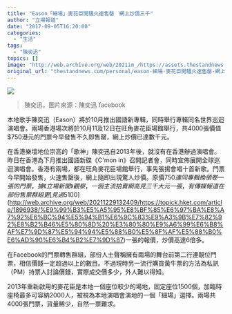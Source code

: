 ```yaml
---
title: "Eason「細場」麥花臣開騷火速售罄　網上炒價三千"
author: "立場報道"
date: "2017-09-05T16:20:00"
categories:
  - "生活"
tags:
  - "陳奕迅"
topics: []
image: "http://web.archive.org/web/2021im_/https://assets.thestandnews.com/media/photos/13239978_1223123721031172_1252428497736301028_n_KZhJr.png"
original_url: "thestandnews.com/personal/eason-細場-麥花臣開騷火速售罄-網上炒價三千"
---
```

![](http://web.archive.org/web/2021im_/https://assets.thestandnews.com/media/photos/13239978_1223123721031172_1252428497736301028_n_KZhJr.png)
> 陳奕迅，圖片來源：陳奕迅 facebook

本地歌手陳奕迅（Eason）將於10月推出國語新專輯，同時舉行專輯同名世界巡迴演唱會。兩場香港場次將於10月11及12日在旺角麥花臣場館舉行，共4000張價值$750港元的門票今早發售不久即售罄，網上炒價已達數千元。

在香港樂壇地位崇高的「歌神」陳奕迅自2013年後，就沒有在香港辦過演唱會。昨日在香港為下月推出國語新碟《C'mon in》召開記者會，同時宣佈展開全球巡迴演唱會。香港有兩場，都在旺角麥花臣場館舉行，事先張揚會唱十首新歌。門票今早開始發售，火速售罄後，網上隨即出現驚人炒價。原價$750連同專輯換領卷一張的門票，據《立場新聞》觀察，一個主流拍賣網高見三千大元一張，有傳媒報道在部份售票群組更[見過$5100](http://web.archive.org/web/20211229132409/https://topick.hket.com/article/1896938/%E9%99%B3%E5%A5%95%E8%BF%85%E6%97%BA%E8%A7%92%E6%BC%94%E5%94%B1%E6%9C%83%E9%A3%9B%E7%82%92%E8%B2%B46%E5%80%8D%20%E3%80%80%E9%A6%99%E6%B8%AF%E7%9D%87%E5%94%94%E5%88%B0%E5%8F%AF%E5%88%B0%E6%AD%90%E6%B4%B2%E7%9D%87)一張的報價，炒價高達6倍多。

在Facebook的門票轉售群組，部份人士聲稱擁有兩場的舞台前第二行連靚位門票，相信價錢一定超過以上的數目。不過現時另一流行購買黃牛票的方法為私訊（PM）持票人討論價錢，實際成交價多少，外人難以得知。

2013年重新啟用的麥花臣是本地一個座位較少的場地，固定座位1500個，加臨時座椅最多可容納2000人，被視為本地演唱會演地的一個「細場」選擇。兩場共4000張門票，貨量稀少，自然一票難求。